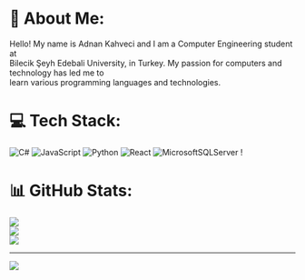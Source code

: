 # 💫 About Me:
Hello! My name is Adnan Kahveci and I am a Computer Engineering student at<br> Bilecik Şeyh Edebali University, in Turkey. My passion for computers and technology has led me to<br> learn various programming languages  and technologies.


# 💻 Tech Stack:
![C#](https://img.shields.io/badge/c%23-%23239120.svg?style=for-the-badge&logo=c-sharp&logoColor=white) ![JavaScript](https://img.shields.io/badge/javascript-%23323330.svg?style=for-the-badge&logo=javascript&logoColor=%23F7DF1E) ![Python](https://img.shields.io/badge/python-3670A0?style=for-the-badge&logo=python&logoColor=ffdd54) ![React](https://img.shields.io/badge/react-%2320232a.svg?style=for-the-badge&logo=react&logoColor=%2361DAFB) ![MicrosoftSQLServer](https://img.shields.io/badge/Microsoft%20SQL%20Sever-CC2927?style=for-the-badge&logo=microsoft%20sql%20server&logoColor=white) !
# 📊 GitHub Stats:
![](https://github-readme-stats.vercel.app/api?username=AdnanKahveci&theme=dark&hide_border=false&include_all_commits=false&count_private=false)<br/>
![](https://github-readme-streak-stats.herokuapp.com/?user=AdnanKahveci&theme=dark&hide_border=false)<br/>
![](https://github-readme-stats.vercel.app/api/top-langs/?username=AdnanKahveci&theme=dark&hide_border=false&include_all_commits=false&count_private=false&layout=compact)

---
[![](https://visitcount.itsvg.in/api?id=AdnanKahveci&icon=0&color=0)](https://visitcount.itsvg.in)

<!-- Proudly created with GPRM ( https://gprm.itsvg.in ) -->
